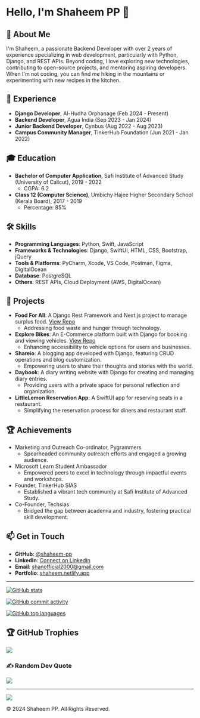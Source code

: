 # Hello, I'm Shaheem PP 👋

## 🚀 About Me
I'm Shaheem, a passionate Backend Developer with over 2 years of experience specializing in web development, particularly with Python, Django, and REST APIs. Beyond coding, I love exploring new technologies, contributing to open-source projects, and mentoring aspiring developers. When I'm not coding, you can find me hiking in the mountains or experimenting with new recipes in the kitchen.

## 💼 Experience
- **Django Developer**, Al-Hudha Orphanage (Feb 2024 - Present)
- **Backend Developer**, Agua India (Sep 2023 - Jan 2024)
- **Junior Backend Developer**, Cynbus (Aug 2022 - Aug 2023)
- **Campus Community Manager**, TinkerHub Foundation (Jun 2021 - Jan 2022)

## 🎓 Education
- **Bachelor of Computer Application**, Safi Institute of Advanced Study (University of Calicut), 2019 - 2022
  - CGPA: 6.2
- **Class 12 (Computer Science)**, Umbichy Hajee Higher Secondary School (Kerala Board), 2017 - 2019
  - Percentage: 85%

## 🛠 Skills
- **Programming Languages**: Python, Swift, JavaScript
- **Frameworks & Technologies**: Django, SwiftUI, HTML, CSS, Bootstrap, jQuery
- **Tools & Platforms**: PyCharm, Xcode, VS Code, Postman, Figma, DigitalOcean
- **Database**: PostgreSQL
- **Others**: REST APIs, Cloud Deployment (AWS, DigitalOcean)

## 🌟 Projects
- **Food For All**: A Django Rest Framework and Next.js project to manage surplus food. [View Repo](https://github.com/AkshayBenny/food-surplus-detection)
  - Addressing food waste and hunger through technology.
- **Explore Bikes**: An E-Commerce platform built with Django for booking and viewing vehicles. [View Repo](https://github.com/shaheem-pp/Explore-Bikes)
  - Enhancing accessibility to vehicle options for users and businesses.
- **Shareio**: A blogging app developed with Django, featuring CRUD operations and blog customization.
  - Empowering users to share their thoughts and stories with the world.
- **Daybook**: A diary writing website with Django for creating and managing diary entries.
  - Providing users with a private space for personal reflection and organization.
- **LittleLemon Reservation App**: A SwiftUI app for reserving seats in a restaurant.
  - Simplifying the reservation process for diners and restaurant staff.

## 🏆 Achievements
- Marketing and Outreach Co-ordinator, Pygrammers
  - Spearheaded community outreach efforts and engaged a growing audience.
- Microsoft Learn Student Ambassador
  - Empowered peers to excel in technology through impactful events and workshops.
- Founder, TinkerHub SIAS
  - Established a vibrant tech community at Safi Institute of Advanced Study.
- Co-Founder, Techsias
  - Bridged the gap between academia and industry, fostering practical skill development.

## 📫 Get in Touch
- **GitHub**: [@shaheem-pp](https://github.com/shaheem-pp)
- **LinkedIn**: [Connect on LinkedIn](https://www.linkedin.com/in/shaheem-pp/)
- **Email**: [shanofficial2000@gmail.com](mailto:shanofficial2000@gmail.com)
- **Portfolio**: [shaheem.netlify.app](https://shaheem.netlify.app/)

---

[![GitHub stats](https://github-readme-stats.vercel.app/api?username=shaheem-pp&theme=blue-green&hide_border=false&include_all_commits=false&count_private=true)]()

[![GitHub commit activity](https://github-readme-streak-stats.herokuapp.com/?user=shaheem-pp&theme=blue-green&hide_border=false)]()

[![GitHub top languages](https://github-readme-stats.vercel.app/api/top-langs/?username=shaheem-pp&hide=javascript,scss,css,html&theme=blue-green&hide_border=false&include_all_commits=false&count_private=true&layout=compact)]()

## 🏆 GitHub Trophies
![](https://github-profile-trophy.vercel.app/?username=shaheem-pp&theme=matrix&no-frame=false&no-bg=false&margin-w=4)

### ✍️ Random Dev Quote
![](https://quotes-github-readme.vercel.app/api?type=horizontal&theme=dark)

---
[![](https://visitcount.itsvg.in/api?id=shaheem-pp&icon=5&color=3)](https://visitcount.itsvg.in)

© 2024 Shaheem PP. All Rights Reserved.
